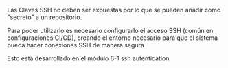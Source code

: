 Las Claves SSH no deben ser expuestas por lo que se pueden añadir como "secreto" a un repositorio.

Para poder utilizarlo es necesario configurarlo el acceso SSH (común en configuraciones CI/CD), creando el entorno necesario para que el sistema pueda hacer conexiones SSH de manera segura

Esto está desarrollado en el módulo 6-1 ssh autentication